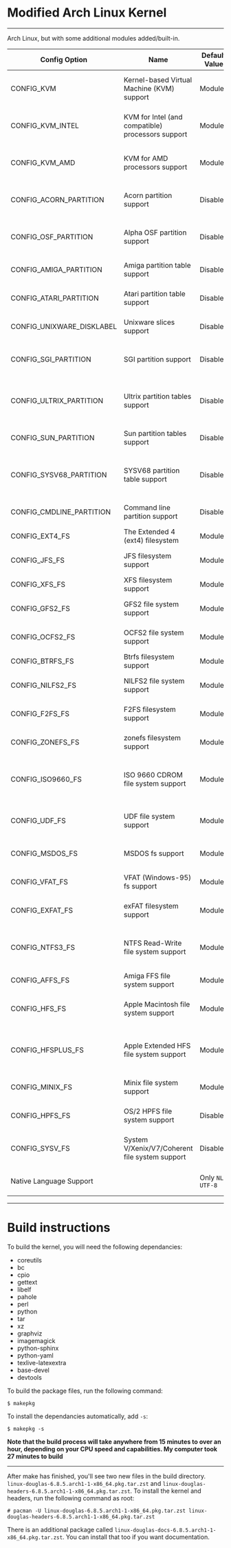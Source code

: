# Modified Arch Linux Kernel
---
Arch Linux, but with some additional modules added/built-in.

| Config Option | Name | Default Value | New Value | Description (Reason) |
| ------------- | ---- | ------------- | --------- | -------------------- |
| CONFIG_KVM | Kernel-based Virtual Machine (KVM) support | Module | Built-In | Removes the need for additional `kvm` option in initramfs/modprobe |
| CONFIG_KVM_INTEL | KVM for Intel (and compatible) processors support | Module | Built-In | Removes the need for additional `kvm-intel` option in initramfs/modprobe |
| CONFIG_KVM_AMD | KVM for AMD processors support | Module | Built-In | Removes the need for additional `kvm-amd` option in initramfs/modprobe |
| CONFIG_ACORN_PARTITION | Acorn partition support | Disabled | Enabled (Including all suboptions) | Adds support for devices formatted under Acorn operating systems |
| CONFIG_OSF_PARTITION | Alpha OSF partition support | Disabled | Enabled | Adds support for devices partitioned on an Alpha machine |
| CONFIG_AMIGA_PARTITION | Amiga partition table support | Disabled | Enabled | Adds support for devices partitioned under AmigaOS |
| CONFIG_ATARI_PARTITION | Atari partition table support | Disabled | Enabled | Adds support for devices partitioned under the Atari OS |
| CONFIG_UNIXWARE_DISKLABEL | Unixware slices support | Disabled | Enabled | Adds support for devices partitioned with UnixWare |
| CONFIG_SGI_PARTITION | SGI partition support | Disabled | Enabled | Adds support for devices partitioned with an SGI machine |
| CONFIG_ULTRIX_PARTITION | Ultrix partition tables support | Disabled | Enabled | Adds support for the partition table used by DEC (now Compaq) Ultrix machines |
| CONFIG_SUN_PARTITION | Sun partition tables support | Disabled | Enabled | Adds support for devices used by SunOS |
| CONFIG_SYSV68_PARTITION | SYSV68 partition table support | Disabled | Enabled | Adds support for devices used by Motorola Delta machines using sysv68 |
| CONFIG_CMDLINE_PARTITION | Command line partition support | Disabled | Enabled | Allows user to read partition table from bootargs |
| CONFIG_EXT4_FS | The Extended 4 (ext4) filesystem | Module | Built-In | Adds support for the ext4 file system |
| CONFIG_JFS_FS | JFS filesystem support | Module | Built-In | Adds support for IBM's Journaled Filesystem |
| CONFIG_XFS_FS | XFS filesystem support | Module | Built-In | Adds support for the XFS filesystem |
| CONFIG_GFS2_FS | GFS2 file system support | Module | Built-In | Adds support for the GFS2 filesystem | 
| CONFIG_OCFS2_FS | OCFS2 file system support | Module | Built-In | Adds support for the OCFS2 filesystem |
| CONFIG_BTRFS_FS | Btrfs filesystem support | Module | Built-In | Adds support for the Btrfs filesystem |
| CONFIG_NILFS2_FS | NILFS2 file system support | Module | Built-In | Adds support for the NILFS2 filesystem |
| CONFIG_F2FS_FS | F2FS filesystem support | Module | Built-In | Adds support for the F2FS filesystem |
| CONFIG_ZONEFS_FS | zonefs filesystem support | Module | Built-In | Adds support for the zonefs filesystem |
| CONFIG_ISO9660_FS | ISO 9660 CDROM file system support | Module | Built-In | Builds support for the standard CD-ROM filesystem directly into the kernel |
| CONFIG_UDF_FS | UDF file system support | Module | Built-In | Builds support for UDF file system directly into the kernel |
| CONFIG_MSDOS_FS | MSDOS fs support | Module | Built-In | Builds MS-DOS filesystem support into the kernel |
| CONFIG_VFAT_FS | VFAT (Windows-95) fs support | Module | Built-In | Builds Windows 95 filesystem support into the kernel |
| CONFIG_EXFAT_FS | exFAT filesystem support | Module | Built-In | Builds exFAT filesystem support into the kernel |
| CONFIG_NTFS3_FS | NTFS Read-Write file system support | Module | Built-In | Builds NTFS support into the kernel with the ability to read AND write |
| CONFIG_AFFS_FS | Amiga FFS file system support | Module | Built-In | Builds FFS support into the kernel |
| CONFIG_HFS_FS | Apple Macintosh file system support | Module | Built-In | Adds support to mount Mac-formatted floppy disks |
| CONFIG_HFSPLUS_FS | Apple Extended HFS file system support | Module | Built-In | Adds support to mount Mac-formatted hard drive partitions with full RW access |
| CONFIG_MINIX_FS | Minix file system support | Module | Built-In | Adds support for the minix file system |
| CONFIG_HPFS_FS | OS/2 HPFS file system support | Disabled | Built-In | Adds support to mount IBM OS/2 HPFS partitions |
| CONFIG_SYSV_FS | System V/Xenix/V7/Coherent file system support | Disabled | Built-In | Adds support to mount and Read-Write SysV filesystems |
| Native Language Support | | Only `NLS UTF-8` | All options Built-In | Adds support for all available locales in the filesystem |

---
# Build instructions

To build the kernel, you will need the following dependancies:
- coreutils
- bc
- cpio
- gettext
- libelf
- pahole
- perl
- python
- tar
- xz
- graphviz
- imagemagick
- python-sphinx
- python-yaml
- texlive-latexextra
- base-devel
- devtools

To build the package files, run the following command:
```
$ makepkg
```
To install the dependancies automatically, add `-s`:
```
$ makepkg -s
```
**Note that the build process will take anywhere from 15 minutes to over an hour, depending on your CPU speed and capabilities. My computer took 27 minutes to build**

---
After make has finished, you'll see two new files in the build directory. `linux-douglas-6.8.5.arch1-1-x86_64.pkg.tar.zst` and `linux-douglas-headers-6.8.5.arch1-1-x86_64.pkg.tar.zst`.
To install the kernel and headers, run the following command as root:
```
# pacman -U linux-douglas-6.8.5.arch1-1-x86_64.pkg.tar.zst linux-douglas-headers-6.8.5.arch1-1-x86_64.pkg.tar.zst
```
There is an additional package called `linux-douglas-docs-6.8.5.arch1-1-x86_64.pkg.tar.zst`. You can install that too if you want documentation.
